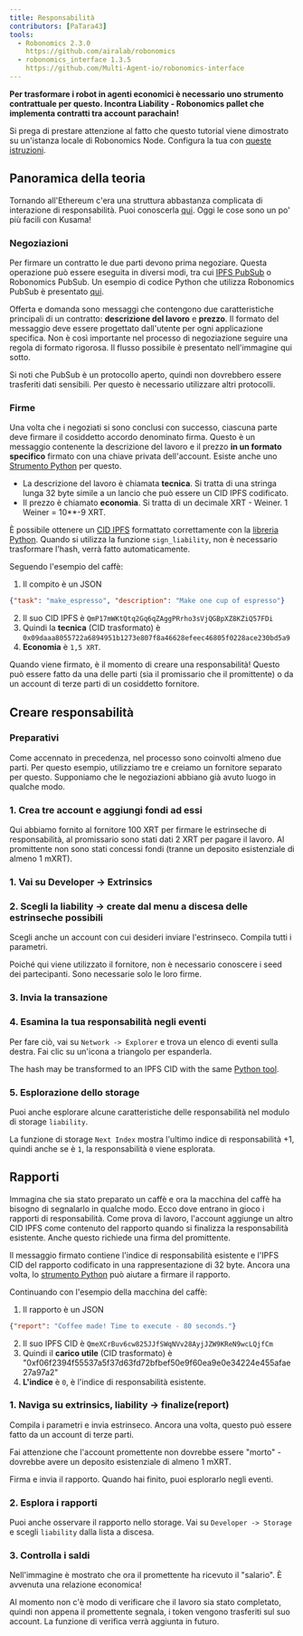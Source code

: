 ```yaml
---
title: Responsabilità
contributors: [PaTara43]
tools:   
  - Robonomics 2.3.0
    https://github.com/airalab/robonomics
  - robonomics_interface 1.3.5
    https://github.com/Multi-Agent-io/robonomics-interface
---
```


**Per trasformare i robot in agenti economici è necessario uno strumento contrattuale per questo. Incontra Liability - Robonomics pallet che implementa contratti tra account parachain!**

<robo-wiki-note type="warning" title="Dev Node">

  Si prega di prestare attenzione al fatto che questo tutorial viene dimostrato su un'istanza locale di Robonomics Node. Configura la tua con [queste istruzioni](/docs/run-dev-node).

</robo-wiki-note>

## Panoramica della teoria

Tornando all'Ethereum c'era una struttura abbastanza complicata di interazione di responsabilità. Puoi conoscerla [qui](/docs/robonomics-how-it-works). Oggi le cose sono un po' più facili con Kusama!

### Negoziazioni

Per firmare un contratto le due parti devono prima negoziare. Questa operazione può essere eseguita in diversi modi, tra cui [IPFS PubSub](https://blog.ipfs.tech/25-pubsub/) o Robonomics PubSub. Un esempio di codice Python che utilizza Robonomics PubSub è
presentato [qui](https://multi-agent-io.github.io/robonomics-interface/usage.html#pubsub). 

Offerta e domanda sono messaggi che contengono due caratteristiche principali di un contratto: **descrizione del lavoro** e **prezzo**. Il formato del messaggio deve essere progettato dall'utente per ogni applicazione specifica. Non è così importante nel processo di negoziazione seguire una regola di formato rigorosa. Il flusso possibile è presentato nell'immagine qui sotto.

<robo-wiki-picture src="liability/negotiations.jpg" />

<robo-wiki-note type="warning" title="PubSub">

  Si noti che PubSub è un protocollo aperto, quindi non dovrebbero essere trasferiti dati sensibili. Per questo è necessario utilizzare altri protocolli.

</robo-wiki-note>


### Firme

Una volta che i negoziati si sono conclusi con successo, ciascuna parte deve firmare il cosiddetto accordo denominato firma. Questo è un messaggio contenente la descrizione del lavoro e il prezzo **in un formato specifico** firmato con una chiave privata dell'account.
Esiste anche uno [Strumento Python](https://multi-agent-io.github.io/robonomics-interface/modules.html#robonomicsinterface.Liability.sign_liability) per questo.
 - La descrizione del lavoro è chiamata **tecnica**. Si tratta di una stringa lunga 32 byte simile a un lancio che può essere un CID IPFS codificato.
 - Il prezzo è chiamato **economia**. Si tratta di un decimale XRT - Weiner. 1 Weiner = 10**-9 XRT.

<robo-wiki-note type="note" title="32 bytes">

  È possibile ottenere un [CID IPFS](https://ipfs.tech/) formattato correttamente con la [libreria Python](https://multi-agent-io.github.io/robonomics-interface/modules.html#robonomicsinterface.utils.ipfs_qm_hash_to_32_bytes).
  Quando si utilizza la funzione `sign_liability`, non è necessario trasformare l'hash, verrà fatto automaticamente.

</robo-wiki-note>

Seguendo l'esempio del caffè:

1. Il compito è un JSON
```json
{"task": "make_espresso", "description": "Make one cup of espresso"}
```
2. Il suo CID IPFS è `QmP17mWKtQtq2Gq6qZAggPRrho3sVjQGBpXZ8KZiQ57FDi`
3. Quindi la **tecnica** (CID trasformato) è `0x09daaa8055722a6894951b1273e807f8a46628efeec46805f0228ace230bd5a9` 
4. **Economia** è `1,5 XRT`.

Quando viene firmato, è il momento di creare una responsabilità! Questo può essere fatto da una delle parti (sia il promissario che il promittente) o da un account di terze parti di un cosiddetto fornitore.

## Creare responsabilità

### Preparativi

Come accennato in precedenza, nel processo sono coinvolti almeno due parti. Per questo esempio, utilizziamo tre e creiamo un fornitore separato per questo. Supponiamo che le negoziazioni abbiano già avuto luogo in qualche modo.

### 1. Crea tre account e aggiungi fondi ad essi

<robo-wiki-picture src="liability/balances.jpg" />

Qui abbiamo fornito al fornitore 100 XRT per firmare le estrinseche di responsabilità, al promissario sono stati dati 2 XRT per pagare il lavoro.
Al promittente non sono stati concessi fondi (tranne un deposito esistenziale di almeno 1 mXRT).

### 1. Vai su Developer -> Extrinsics

<robo-wiki-picture src="liability/extrinsics.jpg" />

### 2. Scegli la liability -> create dal menu a discesa delle estrinseche possibili

Scegli anche un account con cui desideri inviare l'estrinseco. Compila tutti i parametri.

<robo-wiki-picture src="liability/create.jpg" />

<robo-wiki-note type="note" title="Signatures">

  Poiché qui viene utilizzato il fornitore, non è necessario conoscere i seed dei partecipanti. Sono necessarie solo le loro firme.

</robo-wiki-note>

### 3. Invia la transazione

<robo-wiki-picture src="liability/submit.jpg" />

### 4. Esamina la tua responsabilità negli eventi

Per fare ciò, vai su `Network -> Explorer` e trova un elenco di eventi sulla destra. Fai clic su un'icona a triangolo per espanderla.

<robo-wiki-picture src="liability/new-liability.jpg" />

<robo-wiki-note type="note" title="Hash">

  The hash may be transformed to an IPFS CID with the same [Python tool](https://multi-agent-io.github.io/robonomics-interface/modules.html#robonomicsinterface.utils.ipfs_32_bytes_to_qm_hash).

</robo-wiki-note>

### 5. Esplorazione dello storage

Puoi anche esplorare alcune caratteristiche delle responsabilità nel modulo di storage `liability`.

<robo-wiki-picture src="liability/storage-liability.jpg" />

<robo-wiki-note type="note" title="Next Index">

  La funzione di storage `Next Index` mostra l'ultimo indice di responsabilità +1, quindi anche se è `1`, la responsabilità `0` viene esplorata.

</robo-wiki-note>

## Rapporti

Immagina che sia stato preparato un caffè e ora la macchina del caffè ha bisogno di segnalarlo in qualche modo. Ecco dove entrano in gioco i rapporti di responsabilità. Come prova di lavoro, l'account aggiunge un altro CID IPFS come contenuto del rapporto quando si finalizza la responsabilità esistente. Anche questo richiede una firma del promittente.

<robo-wiki-note type="note" title="Report signature">

  Il messaggio firmato contiene l'indice di responsabilità esistente e l'IPFS CID del rapporto codificato in una rappresentazione di 32 byte. Ancora una volta, lo [strumento Python](https://multi-agent-io.github.io/robonomics-interface/modules.html#robonomicsinterface.Liability.sign_report) può aiutare a firmare il rapporto.

</robo-wiki-note>

Continuando con l'esempio della macchina del caffè:

1. Il rapporto è un JSON
```json
{"report": "Coffee made! Time to execute - 80 seconds."}
```
2. Il suo IPFS CID è `QmeXCrBuv6cw825JJfSWqNVv28AyjJZW9KReN9wcLQjfCm`
3. Quindi il **carico utile** (CID trasformato) è "0xf06f2394f55537a5f37d63fd72bfbef50e9f60ea9e0e34224e455afae27a97a2"
4. **L'indice** è `0`, è l'indice di responsabilità esistente.

### 1. Naviga su extrinsics, liability -> finalize(report)

Compila i parametri e invia estrinseco. Ancora una volta, questo può essere fatto da un account di terze parti.

<robo-wiki-picture src="liability/report.jpg" />

<robo-wiki-note type="warning" title="Existential deposit">

  Fai attenzione che l'account promettente non dovrebbe essere "morto" - dovrebbe avere un deposito esistenziale di almeno 1 mXRT.

</robo-wiki-note>

Firma e invia il rapporto. Quando hai finito, puoi esplorarlo negli eventi.

<robo-wiki-picture src="liability/new-report.jpg" />

### 2. Esplora i rapporti

Puoi anche osservare il rapporto nello storage. Vai su `Developer -> Storage` e scegli `liability` dalla lista a discesa.

<robo-wiki-picture src="liability/storage-report.jpg" />

### 3. Controlla i saldi

Nell'immagine è mostrato che ora il promettente ha ricevuto il "salario". È avvenuta una relazione economica!

<robo-wiki-picture src="liability/balances-2.jpg" />


<robo-wiki-note type="note" title="Verifying">

  Al momento non c'è modo di verificare che il lavoro sia stato completato, quindi non appena il promettente segnala, i token vengono trasferiti sul suo account. 
  La funzione di verifica verrà aggiunta in futuro.

</robo-wiki-note>